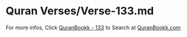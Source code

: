 # Quran Verses/Verse-133.md 

For more infos, Click [QuranBookk - 133](https://www.quranbookk.com/quran/search?q=133) to Search at [QuranBookk.com](http://quranbookk.com/)